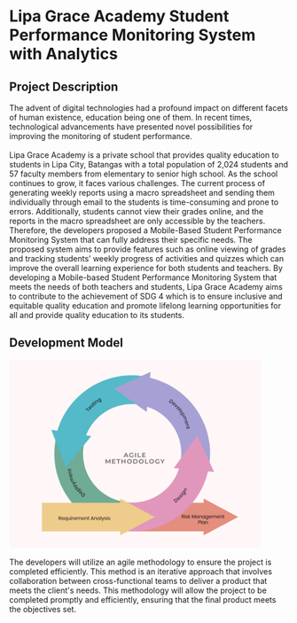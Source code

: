 # Lipa Grace Academy Student Performance Monitoring System with Analytics

## Project Description
The advent of digital technologies had a profound impact on different facets of human existence, education being one of them. In recent times, technological advancements have presented novel possibilities for improving the monitoring of student performance.<br>
<br>
Lipa Grace Academy is a private school that provides quality education to students in Lipa City, Batangas with a total population of 2,024 students and 57
faculty members from elementary to senior high school. As the school continues to grow, it faces various challenges. The current process of generating weekly reports using a macro spreadsheet and sending them individually through email to the students is time-consuming and prone to errors. Additionally, students cannot view their grades online, and the reports in the macro spreadsheet are only accessible by
the teachers. Therefore, the developers proposed a Mobile-Based Student Performance Monitoring System that can fully address their specific needs. The proposed system aims to provide features such as online viewing of grades and tracking students’ weekly progress of activities and quizzes which can improve the overall learning experience for both students and teachers. By developing a Mobile-based Student Performance Monitoring System that meets the needs of both teachers and students, Lipa Grace Academy aims to contribute to the achievement of SDG 4 which is to ensure inclusive and equitable quality education and promote lifelong learning opportunities for all and provide quality education to its students.

## Development Model
<img src="Documentation%20Assets/agile.png" alt="Agile" width="90%" height="90%">

The developers will utilize an agile methodology to ensure the project is completed efficiently. This method is an iterative approach that involves collaboration between cross-functional teams to deliver a product that meets the client's needs. This methodology will allow the project to be completed promptly and efficiently, ensuring that the final product meets the objectives set.
